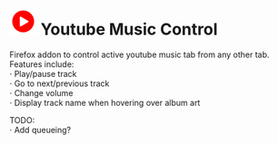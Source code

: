 # ![](icons/ytMusicIcon.png) Youtube Music Control 

Firefox addon to control active youtube music tab from any other tab.   
Features include:   
⋅ Play/pause track   
⋅ Go to next/previous track   
⋅ Change volume   
⋅ Display track name when hovering over album art   
   
TODO:  
⋅ Add queueing? 

 
